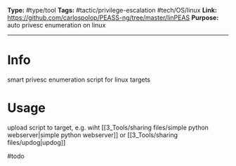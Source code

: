 **Type:** #type/tool
**Tags:**  #tactic/privilege-escalation #tech/OS/linux 
**Link:** https://github.com/carlospolop/PEASS-ng/tree/master/linPEAS
**Purpose:** auto privesc enumeration on linux

---
# Info
smart privesc enumeration script for linux targets
# Usage
upload script to target, e.g. wiht [[3_Tools/sharing files/simple python webserver|simple python webserver]] or [[3_Tools/sharing files/updog|updog]]

#todo
